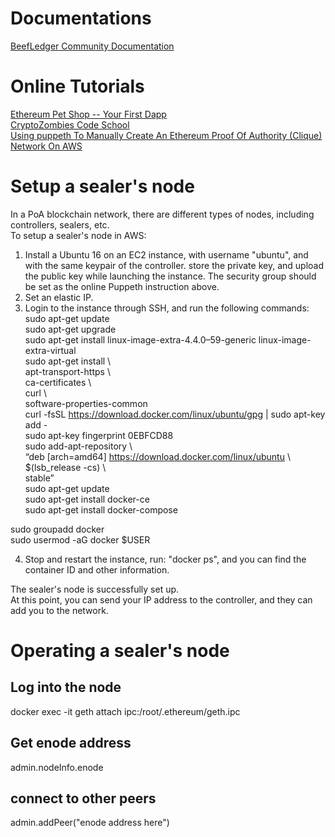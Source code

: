 # Documentations 
[BeefLedger Community Documentation](https://hackmd.io/5g3l7aaXR-SfTGjM1W1ljA?both)  
# Online Tutorials
[Ethereum Pet Shop -- Your First Dapp](https://www.trufflesuite.com/tutorials/pet-shop)  
[CryptoZombies Code School](https://cryptozombies.io/)  
[Using puppeth To Manually Create An Ethereum Proof Of Authority (Clique) Network On AWS](https://medium.com/@collin.cusce/using-puppeth-to-manually-create-an-ethereum-proof-of-authority-clique-network-on-aws-ae0d7c906cce)  
# Setup a sealer's node
In a PoA blockchain network, there are different types of nodes, including controllers, sealers, etc.  
To setup a sealer's node in AWS:  
1. Install a Ubuntu 16 on an EC2 instance, with username "ubuntu", and with the same keypair of the controller. store the private key, and upload the public key while launching the instance. The security group should be set as the online Puppeth instruction above.  
2. Set an elastic IP.  
3. Login to the instance through SSH, and run the following commands:  
sudo apt-get update  
sudo apt-get upgrade  
sudo apt-get install linux-image-extra-4.4.0–59-generic linux-image-extra-virtual  
sudo apt-get install \  
 apt-transport-https \  
 ca-certificates \  
 curl \  
 software-properties-common  
curl -fsSL https://download.docker.com/linux/ubuntu/gpg | sudo apt-key add -  
sudo apt-key fingerprint 0EBFCD88  
sudo add-apt-repository \  
 “deb [arch=amd64] https://download.docker.com/linux/ubuntu \  
 $(lsb_release -cs) \  
 stable”  
sudo apt-get update  
sudo apt-get install docker-ce  
sudo apt-get install docker-compose  
  
sudo groupadd docker  
sudo usermod -aG docker $USER  
  
4. Stop and restart the instance, run: "docker ps", and you can find the container ID and other information.  
  
The sealer's node is successfully set up.  
At this point, you can send your IP address to the controller, and they can add you to the network.  
  
# Operating a sealer's node
## Log into the node
docker exec -it <container ID> geth attach ipc:/root/.ethereum/geth.ipc  
## Get enode address  
admin.nodeInfo.enode  
## connect to other peers
admin.addPeer("enode address here")  

